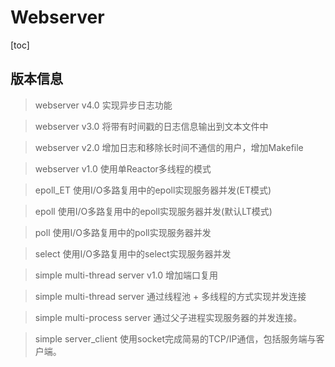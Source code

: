 # Webserver
[toc]

## 版本信息

> webserver v4.0
实现异步日志功能

> webserver v3.0
将带有时间戳的日志信息输出到文本文件中

> webserver v2.0
增加日志和移除长时间不通信的用户，增加Makefile

> webserver v1.0
使用单Reactor多线程的模式

> epoll_ET
使用I/O多路复用中的epoll实现服务器并发(ET模式)

> epoll
使用I/O多路复用中的epoll实现服务器并发(默认LT模式)

> poll
使用I/O多路复用中的poll实现服务器并发

> select
使用I/O多路复用中的select实现服务器并发

> simple multi-thread server v1.0
增加端口复用

> simple multi-thread server
通过线程池 + 多线程的方式实现并发连接

> simple multi-process server
通过父子进程实现服务器的并发连接。

> simple server_client 
使用socket完成简易的TCP/IP通信，包括服务端与客户端。
